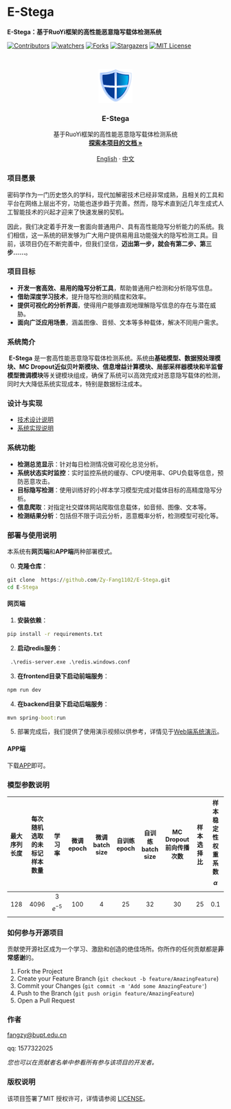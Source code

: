 

# E-Stega

**E-Stega：基于RuoYi框架的高性能恶意隐写载体检测系统**

<!-- PROJECT SHIELDS -->

[![Contributors][contributors-shield]][contributors-url] [![watchers][watchers-shield]][watchers-url] [![Forks][forks-shield]][forks-url] [![Stargazers][stars-shield]][stars-url] [![MIT License][license-shield]][license-url]

<!-- PROJECT LOGO -->
<br />

<p align="center">
  <a href="https://github.com/Zy-Fang1102/E-Stega/">
    <img src="images/logo.png" alt="Logo" width="80" height="80">
  </a>

  <h3 align="center">E-Stega</h3>
  <p align="center">
    基于RuoYi框架的高性能恶意隐写载体检测系统
    <br />
    <a href="https://github.com/Zy-Fang1102/E-Stega/"><strong>探索本项目的文档 »</strong></a>
    <br />
    <br />
    <a href="https://github.com/Zy-Fang1102/E-Stega/blob/master/README_En">English</a>
    ·
    <a href="https://github.com/Zy-Fang1102/E-Stega/blob/master/README.md">中文</a>

  </p>

</p>

### 项目愿景

​	密码学作为一门历史悠久的学科，现代加解密技术已经非常成熟，且相关的工具和平台在网络上层出不穷，功能也逐步趋于完善。然而，隐写术直到近几年生成式人工智能技术的兴起才迎来了快速发展的契机。

​	因此，我们决定着手开发一套面向普通用户、具有高性能隐写分析能力的系统。我们相信，这一系统的研发够为广大用户提供易用且功能强大的隐写检测工具。目前，该项目仍在不断完善中，但我们坚信，**迈出第一步，就会有第二步、第三步......**。

### 项目目标

- **开发一套高效、易用的隐写分析工具**，帮助普通用户检测和分析隐写信息。
- **借助深度学习技术**，提升隐写检测的精度和效率。
- **提供可视化的分析界面**，使得用户能够直观地理解隐写信息的存在与潜在威胁。
- **面向广泛应用场景**，涵盖图像、音频、文本等多种载体，解决不同用户需求。



### 系统简介

​	**E-Stega** 是一套高性能恶意隐写载体检测系统。系统由**基础模型、数据预处理模块、MC Dropout近似贝叶斯模块、信息增益计算模块、局部采样器模块和半监督模型微调模块**等关键模块组成，确保了系统可以高效完成对恶意隐写载体的检测，同时大大降低系统实现成本，特别是数据标注成本。

### 设计与实现

- [技术设计说明](https://github.com/Zy-Fang1102/E-Stega/blob/master/技术设计说明.pdf)
- [系统实现说明](https://github.com/Zy-Fang1102/E-Stega/tree/master/系统实现说明)

### 系统功能

- **检测总览显示**：针对每日检测情况做可视化总览分析。
- **系统状态实时监控**：实时监控系统的缓存、CPU使用率、GPU负载等信息，预防恶意攻击。
- **目标隐写检测**：使用训练好的小样本学习模型完成对载体目标的高精度隐写分析。
- **信息爬取**：对指定社交媒体网站爬取信息载体，如音频、图像、文本等。
- **检测结果分析**：包括但不限于词云分析，恶意概率分析，检测模型可视化等。

### 部署与使用说明

本系统有**网页端**和**APP端**两种部署模式。

0. **克隆仓库**：

```cmd
git clone  https://github.com/Zy-Fang1102/E-Stega.git
cd E-Stega
```

#### 网页端

1. **安装依赖**：

```cmd
pip install -r requirements.txt
```

2. **启动redis服务**：

```cmd
 .\redis-server.exe .\redis.windows.conf
```

3. **在frontend目录下启动前端服务**：

```cmd
npm run dev
```

4. **在backend目录下启动后端服务**：

```cmd
mvn spring-boot:run
```

5. 部署完成后，我们提供了使用演示视频以供参考，详情见于[Web端系统演示](https://pan.baidu.com/s/118QCpemKKjNa3ayCxTY9hA?pwd=ge9y)。

#### APP端

下载[APP](https://github.com/your_project_url)即可。

### 模型参数说明

| 最大序列长度 | 每次随机选取的未标记样本数量 |   学习率    | 微调epoch | 微调batch size | 自训练epoch | 自训练batch size | MC Dropout前向传播次数 | 样本选择比 | 样本稳定性权重系数 $$\alpha$$ |
| :----------: | :--------------------------: | :---------: | :-------: | :------------: | :---------: | :--------------: | :--------------------: | :--------: | :---------------------------: |
|     128      |             4096             | 3$$e^{-5}$$ |    100    |       4        |     25      |        32        |           30           |     25     |              0.1              |



### 如何参与开源项目

贡献使开源社区成为一个学习、激励和创造的绝佳场所。你所作的任何贡献都是**非常感谢**的。


1. Fork the Project
2. Create your Feature Branch (`git checkout -b feature/AmazingFeature`)
3. Commit your Changes (`git commit -m 'Add some AmazingFeature'`)
4. Push to the Branch (`git push origin feature/AmazingFeature`)
5. Open a Pull Request

### 作者

[fangzy@bupt.edu.cn](mailto:fangzy@bupt.edu.cn)

qq: 1577322025

 *您也可以在贡献者名单中参看所有参与该项目的开发者。*

### 版权说明

该项目签署了MIT 授权许可，详情请参阅 [LICENSE](https://github.com/Zy-Fang1102/E-Stega/blob/master/LICENSE)。

<!-- links -->

[contributors-shield]: https://img.shields.io/github/contributors/Zy-Fang1102/E-Stega.svg?style=flat-square
[contributors-url]: https://github.com/Zy-Fang1102/E-Stega/graphs/contributors
[forks-shield]: https://img.shields.io/github/forks/Zy-Fang1102/E-Stega.svg?style=flat-square
[forks-url]: https://github.com/Zy-Fang1102/E-Stega/network/members
[stars-shield]: https://img.shields.io/github/stars/Zy-Fang1102/E-Stega.svg?style=flat-square
[stars-url]: https://github.com/Zy-Fang1102/E-Stega/stargazers
[license-shield]: https://img.shields.io/github/license/Zy-Fang1102/E-Stega.svg?style=flat-square
[license-url]: https://github.com/Zy-Fang1102/E-Stega/blob/master/LICENSE.txt
[watchers-shield]: https://img.shields.io/github/watchers/Zy-Fang1102/E-Stega.svg?style=flat-square
[watchers-url]: https://github.com/Zy-Fang1102/E-Stega/watchers

